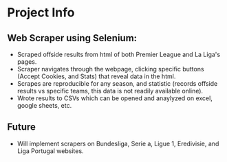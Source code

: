 # Project Info

## Web Scraper using Selenium:
- Scraped offside results from html of both Premier League and La Liga's pages.
- Scraper navigates through the webpage, clicking specific buttons (Accept Cookies, and Stats) that reveal data in the html.
- Scrapes are reproducible for any season, and statistic (records offside results vs specific teams, this data is not readily available online).
- Wrote results to CSVs which can be opened and anaylyzed on excel, google sheets, etc.

## Future
- Will implement scrapers on Bundesliga, Serie a, Ligue 1, Eredivisie, and Liga Portugal websites.